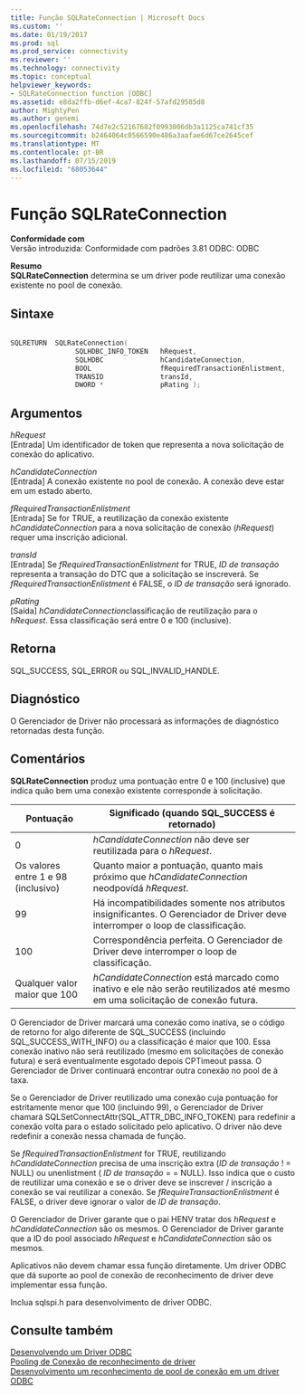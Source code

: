 ```yaml
---
title: Função SQLRateConnection | Microsoft Docs
ms.custom: ''
ms.date: 01/19/2017
ms.prod: sql
ms.prod_service: connectivity
ms.reviewer: ''
ms.technology: connectivity
ms.topic: conceptual
helpviewer_keywords:
- SQLRateConnection function [ODBC]
ms.assetid: e8da2ffb-d6ef-4ca7-824f-57afd29585d8
author: MightyPen
ms.author: genemi
ms.openlocfilehash: 74d7e2c52167682f0993006db3a1125ca741cf35
ms.sourcegitcommit: b2464064c0566590e486a3aafae6d67ce2645cef
ms.translationtype: MT
ms.contentlocale: pt-BR
ms.lasthandoff: 07/15/2019
ms.locfileid: "68053644"
---
```

# <a name="sqlrateconnection-function"></a>Função SQLRateConnection
**Conformidade com**  
 Versão introduzida: Conformidade com padrões 3.81 ODBC: ODBC  
  
 **Resumo**  
 **SQLRateConnection** determina se um driver pode reutilizar uma conexão existente no pool de conexão.  
  
## <a name="syntax"></a>Sintaxe  
  
```cpp
  
SQLRETURN  SQLRateConnection(  
                SQLHDBC_INFO_TOKEN   hRequest,  
                SQLHDBC              hCandidateConnection,  
                BOOL                 fRequiredTransactionEnlistment,  
                TRANSID              transId,  
                DWORD *              pRating );  
```  
  
## <a name="arguments"></a>Argumentos  
 *hRequest*  
 [Entrada] Um identificador de token que representa a nova solicitação de conexão do aplicativo.  
  
 *hCandidateConnection*  
 [Entrada] A conexão existente no pool de conexão. A conexão deve estar em um estado aberto.  
  
 *fRequiredTransactionEnlistment*  
 [Entrada] Se for TRUE, a reutilização da conexão existente *hCandidateConnection* para a nova solicitação de conexão (*hRequest*) requer uma inscrição adicional.  
  
 *transId*  
 [Entrada] Se *fRequiredTransactionEnlistment* for TRUE, *ID de transação* representa a transação do DTC que a solicitação se inscreverá. Se *fRequiredTransactionEnlistment* é FALSE, o *ID de transação* será ignorado.  
  
 *pRating*  
 [Saída] *hCandidateConnection*classificação de reutilização para o *hRequest*. Essa classificação será entre 0 e 100 (inclusive).  
  
## <a name="returns"></a>Retorna  
 SQL_SUCCESS, SQL_ERROR ou SQL_INVALID_HANDLE.  
  
## <a name="diagnostics"></a>Diagnóstico  
 O Gerenciador de Driver não processará as informações de diagnóstico retornadas desta função.  
  
## <a name="remarks"></a>Comentários  
 **SQLRateConnection** produz uma pontuação entre 0 e 100 (inclusive) que indica quão bem uma conexão existente corresponde à solicitação.  
  
|Pontuação|Significado (quando SQL_SUCCESS é retornado)|  
|-----------|-----------------------------------------------|  
|0|*hCandidateConnection* não deve ser reutilizada para o *hRequest*.|  
|Os valores entre 1 e 98 (inclusivo)|Quanto maior a pontuação, quanto mais próximo que *hCandidateConnection* neodpovídá *hRequest*.|  
|99|Há incompatibilidades somente nos atributos insignificantes.  O Gerenciador de Driver deve interromper o loop de classificação.|  
|100|Correspondência perfeita.  O Gerenciador de Driver deve interromper o loop de classificação.|  
|Qualquer valor maior que 100|*hCandidateConnection* está marcado como inativo e ele não serão reutilizados até mesmo em uma solicitação de conexão futura.|  
  
 O Gerenciador de Driver marcará uma conexão como inativa, se o código de retorno for algo diferente de SQL_SUCCESS (incluindo SQL_SUCCESS_WITH_INFO) ou a classificação é maior que 100. Essa conexão inativo não será reutilizado (mesmo em solicitações de conexão futura) e será eventualmente esgotado depois CPTimeout passa. O Gerenciador de Driver continuará encontrar outra conexão no pool de à taxa.  
  
 Se o Gerenciador de Driver reutilizado uma conexão cuja pontuação for estritamente menor que 100 (incluindo 99), o Gerenciador de Driver chamará SQLSetConnectAttr(SQL_ATTR_DBC_INFO_TOKEN) para redefinir a conexão volta para o estado solicitado pelo aplicativo. O driver não deve redefinir a conexão nessa chamada de função.  
  
 Se *fRequiredTransactionEnlistment* for TRUE, reutilizando *hCandidateConnection* precisa de uma inscrição extra (*ID de transação* ! = NULL) ou unenlistment ( *ID de transação* = = NULL). Isso indica que o custo de reutilizar uma conexão e se o driver deve se inscrever / inscrição a conexão se vai reutilizar a conexão. Se *fRequireTransactionEnlistment* é FALSE, o driver deve ignorar o valor de *ID de transação*.  
  
 O Gerenciador de Driver garante que o pai HENV tratar dos *hRequest* e *hCandidateConnection* são os mesmos. O Gerenciador de Driver garante que a ID do pool associado *hRequest* e *hCandidateConnection* são os mesmos.  
  
 Aplicativos não devem chamar essa função diretamente. Um driver ODBC que dá suporte ao pool de conexão de reconhecimento de driver deve implementar essa função.  
  
 Inclua sqlspi.h para desenvolvimento de driver ODBC.  
  
## <a name="see-also"></a>Consulte também  
 [Desenvolvendo um Driver ODBC](../../../odbc/reference/develop-driver/developing-an-odbc-driver.md)   
 [Pooling de Conexão de reconhecimento de driver](../../../odbc/reference/develop-app/driver-aware-connection-pooling.md)   
 [Desenvolvimento um reconhecimento de pool de conexão em um driver ODBC](../../../odbc/reference/develop-driver/developing-connection-pool-awareness-in-an-odbc-driver.md)
